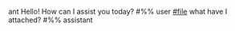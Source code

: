 ant
Hello! How can I assist you today?
#%% user
[#file](test.py)
what have I attached?
#%% assistant
